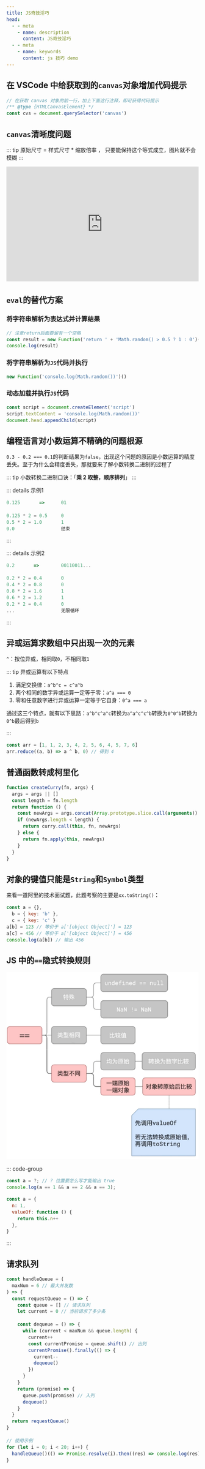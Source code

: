 ```yaml
---
title: JS奇技淫巧
head:
  - - meta
    - name: description
      content: JS奇技淫巧
  - - meta
    - name: keywords
      content: js 技巧 demo
---
```


## 在 VSCode 中给获取到的`canvas`对象增加代码提示

```js
// 在获取 canvas 对象的前一行，加上下面这行注释，即可获得代码提示
/** @type {HTMLCanvasElement} */
const cvs = document.querySelector('canvas')
```

## `canvas`清晰度问题

::: tip
原始尺寸 = 样式尺寸 \* 缩放倍率 ， 只要能保持这个等式成立，图片就不会模糊
:::

<iframe height="300" style="width: 100%;" scrolling="no" title="解决canvas清晰度问题" src="https://codepen.io/welives/embed/dywVbzq?default-tab=js%2Cresult" frameborder="no" loading="lazy" allowtransparency="true" allowfullscreen="true">
  See the Pen <a href="https://codepen.io/welives/pen/dywVbzq">
  解决canvas清晰度问题</a> by Jandan (<a href="https://codepen.io/welives">@welives</a>)
  on <a href="https://codepen.io">CodePen</a>.
</iframe>

## `eval`的替代方案

### 将字符串解析为表达式并计算结果

```js
// 注意return后面要留有一个空格
const result = new Function('return ' + 'Math.random() > 0.5 ? 1 : 0')()
console.log(result)
```

### 将字符串解析为`JS`代码并执行

```js
new Function('console.log(Math.random())')()
```

### 动态加载并执行`JS`代码

```js
const script = document.createElement('script')
script.textContent = 'console.log(Math.random())'
document.head.appendChild(script)
```

## 编程语言对小数运算不精确的问题根源

`0.3 - 0.2 === 0.1`的判断结果为`false`，出现这个问题的原因是小数运算的精度丢失。至于为什么会精度丢失，那就要来了解小数转换二进制的过程了

::: tip
小数转换二进制口诀：「**乘 2 取整，顺序排列**」
:::

::: details 示例1

```js
0.125       =>      01

0.125 * 2 = 0.5     0
0.5 * 2 = 1.0       1
0.0                 结束
```

:::

::: details 示例2

```js
0.2       =>        00110011...

0.2 * 2 = 0.4       0
0.4 * 2 = 0.8       0
0.8 * 2 = 1.6       1
0.6 * 2 = 1.2       1
0.2 * 2 = 0.4       0
...                 无限循环
```

:::

## 异或运算求数组中只出现一次的元素

`^`：按位异或，相同取`0`，不相同取`1`

::: tip 异或运算有以下特点

1. 满足交换律：`a^b^c = c^a^b`
2. 两个相同的数字异或运算一定等于零：`a^a === 0`
3. 零和任意数字进行异或运算一定等于它自身：`0^a === a`

通过这三个特点，就有以下思路：`a^b^c^a^c`转换为`a^a^c^c^b`转换为`0^0^b`转换为`0^b`最后得到`b`

:::

```js
const arr = [1, 1, 2, 3, 4, 2, 5, 6, 4, 5, 7, 6]
arr.reduce((a, b) => a ^ b, 0) // 得到 4
```

## 普通函数转成柯里化

```js
function createCurry(fn, args) {
  args = args || []
  const length = fn.length
  return function () {
    const newArgs = args.concat(Array.prototype.slice.call(arguments))
    if (newArgs.length < length) {
      return curry.call(this, fn, newArgs)
    } else {
      return fn.apply(this, newArgs)
    }
  }
}
```

## 对象的键值只能是`String`和`Symbol`类型

来看一道阿里的技术面试题，此题考察的主要是`xx.toString()`：

```js
const a = {},
  b = { key: 'b' },
  c = { key: 'c' }
a[b] = 123 // 等价于 a['[object Object]'] = 123
a[c] = 456 // 等价于 a['[object Object]'] = 456
console.log(a[b]) // 输出 456
```

## JS 中的`==`隐式转换规则

![](./assets/technique/等号隐式转换规则.png)

::: code-group

```js [question]
const a = ?; // ? 位置要怎么写才能输出 true
console.log(a == 1 && a == 2 && a == 3);
```

```js [answer]
const a = {
  n: 1,
  valueOf: function () {
    return this.n++
  },
}
```

:::

## 请求队列

```js
const handleQueue = (
  maxNum = 6 // 最大并发数
) => {
  const requestQueue = () => {
    const queue = [] // 请求队列
    let current = 0 // 当前请求了多少条

    const dequeue = () => {
      while (current < maxNum && queue.length) {
        current++
        const currentPromise = queue.shift() // 出列
        currentPromise().finally(() => {
          current--
          dequeue()
        })
      }
    }
    return (promise) => {
      queue.push(promise) // 入列
      dequeue()
    }
  }
  return requestQueue()
}

// 使用示例
for (let i = 0; i < 20; i++) {
  handleQueue()(() => Promise.resolve(i).then((res) => console.log(res)))
}
```
